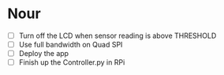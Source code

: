 # Nour

- [ ] Turn off the LCD when sensor reading is above THRESHOLD
- [ ] Use full bandwidth on Quad SPI
- [ ] Deploy the app
- [ ] Finish up the Controller.py in RPi
